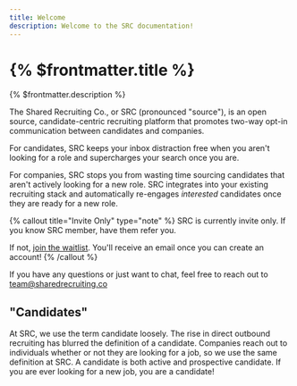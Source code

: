 ```yaml
---
title: Welcome
description: Welcome to the SRC documentation!
---
```


# {% $frontmatter.title %}

{% $frontmatter.description %}

The Shared Recruiting Co., or SRC (pronounced "source"), is an open source, candidate-centric recruiting platform that promotes two-way opt-in communication between candidates and companies.

For candidates, SRC keeps your inbox distraction free when you aren't looking for a role and supercharges your search once you are.

For companies, SRC stops you from wasting time sourcing candidates that aren't actively looking for a new role. SRC integrates into your existing recruiting stack and automatically re-engages _interested_ candidates once they are ready for a new role.

{% callout title="Invite Only" type="note" %}
SRC is currently invite only. If you know SRC member, have them refer you.

If not, [join the waitlist](/join). You'll receive an email once you can create an account!
{% /callout %}

If you have any questions or just want to chat, feel free to reach out to [team@sharedrecruiting.co](mailto:team@sharedrecruiting.co)

## "Candidates"

At SRC, we use the term candidate loosely. The rise in direct outbound recruiting has blurred the definition of a candidate. Companies reach out to individuals whether or not they are looking for a job, so we use the same definition at SRC.
A candidate is both active and prospective candidate. If you are ever looking for a new job, you are a candidate!

